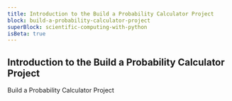 ```yaml
---
title: Introduction to the Build a Probability Calculator Project
block: build-a-probability-calculator-project
superBlock: scientific-computing-with-python
isBeta: true
---
```


## Introduction to the Build a Probability Calculator Project

Build a Probability Calculator Project
